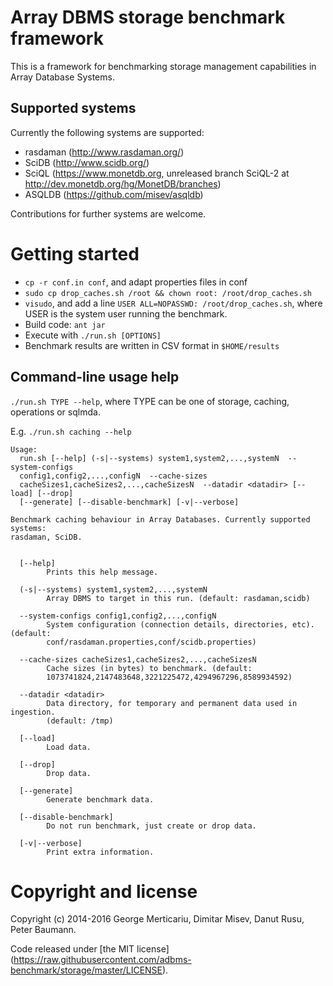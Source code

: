 Array DBMS storage benchmark framework
======================================

This is a framework for benchmarking storage management capabilities in
Array Database Systems.

Supported systems
-----------------
Currently the following systems are supported:
* rasdaman (http://www.rasdaman.org/)
* SciDB (http://www.scidb.org/)
* SciQL (https://www.monetdb.org, unreleased branch SciQL-2 at http://dev.monetdb.org/hg/MonetDB/branches)
* ASQLDB (https://github.com/misev/asqldb)

Contributions for further systems are welcome.

Getting started
===============
* `cp -r conf.in conf`, and adapt properties files in conf
* `sudo cp drop_caches.sh /root && chown root: /root/drop_caches.sh`
 * `visudo`, and add a line `USER ALL=NOPASSWD: /root/drop_caches.sh`, where USER is the system user running the benchmark.
* Build code: `ant jar`
* Execute with `./run.sh [OPTIONS]`
* Benchmark results are written in CSV format in `$HOME/results`

Command-line usage help
-----------------------
`./run.sh TYPE --help`, where TYPE can be one of storage, caching, operations or sqlmda.

E.g. `./run.sh caching --help`
```
Usage:
  run.sh [--help] (-s|--systems) system1,system2,...,systemN  --system-configs
  config1,config2,...,configN  --cache-sizes
  cacheSizes1,cacheSizes2,...,cacheSizesN  --datadir <datadir> [--load] [--drop]
  [--generate] [--disable-benchmark] [-v|--verbose]

Benchmark caching behaviour in Array Databases. Currently supported systems:
rasdaman, SciDB.


  [--help]
        Prints this help message.

  (-s|--systems) system1,system2,...,systemN 
        Array DBMS to target in this run. (default: rasdaman,scidb)

  --system-configs config1,config2,...,configN 
        System configuration (connection details, directories, etc). (default:
        conf/rasdaman.properties,conf/scidb.properties)

  --cache-sizes cacheSizes1,cacheSizes2,...,cacheSizesN 
        Cache sizes (in bytes) to benchmark. (default:
        1073741824,2147483648,3221225472,4294967296,8589934592)

  --datadir <datadir>
        Data directory, for temporary and permanent data used in ingestion.
        (default: /tmp)

  [--load]
        Load data.

  [--drop]
        Drop data.

  [--generate]
        Generate benchmark data.

  [--disable-benchmark]
        Do not run benchmark, just create or drop data.

  [-v|--verbose]
        Print extra information.
```

Copyright and license
=====================
Copyright (c) 2014-2016 George Merticariu, Dimitar Misev, Danut Rusu, Peter Baumann.

Code released under [the MIT license] (https://raw.githubusercontent.com/adbms-benchmark/storage/master/LICENSE).

